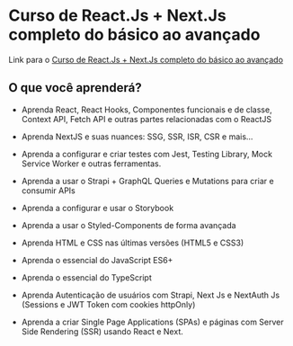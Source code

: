 # Curso de React.Js + Next.Js completo do básico ao avançado

Link para o [Curso de React.Js + Next.Js completo do básico ao avançado](https://www.udemy.com/course/curso-de-reactjs-nextjs-completo-do-basico-ao-avancado/)

## O que você aprenderá?

- Aprenda React, React Hooks, Componentes funcionais e de classe, Context API, Fetch API e outras partes relacionadas com o ReactJS

- Aprenda NextJS e suas nuances: SSG, SSR, ISR, CSR e mais...

- Aprenda a configurar e criar testes com Jest, Testing Library, Mock Service Worker e outras ferramentas.

- Aprenda a usar o Strapi + GraphQL Queries e Mutations para criar e consumir APIs

- Aprenda a configurar e usar o Storybook

- Aprenda a usar o Styled-Components de forma avançada

- Aprenda HTML e CSS nas últimas versões (HTML5 e CSS3)

- Aprenda o essencial do JavaScript ES6+

- Aprenda o essencial do TypeScript

- Aprenda Autenticação de usuários com Strapi, Next Js e NextAuth Js (Sessions e JWT Token com cookies httpOnly)

- Aprenda a criar Single Page Applications (SPAs) e páginas com Server Side Rendering (SSR) usando React e Next.
